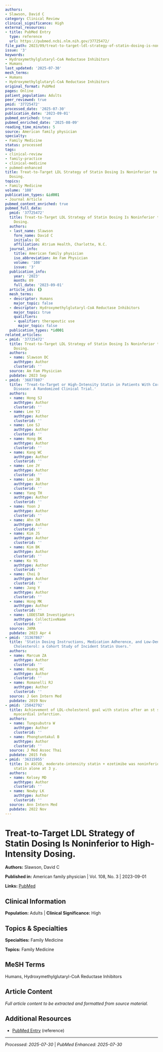 ```yaml
---
authors:
- Slawson, David C
category: Clinical Review
clinical_significance: High
external_resources:
- title: PubMed Entry
  type: reference
  url: https://pubmed.ncbi.nlm.nih.gov/37725472/
file_path: 2023/09/treat-to-target-ldl-strategy-of-statin-dosing-is-noninferior.md
issue: '3'
keywords:
- Hydroxymethylglutaryl-CoA Reductase Inhibitors
- Humans
last_updated: '2025-07-30'
mesh_terms:
- Humans
- Hydroxymethylglutaryl-CoA Reductase Inhibitors
original_format: PubMed
pages: Online
patient_population: Adults
peer_reviewed: true
pmid: '37725472'
processed_date: '2025-07-30'
publication_date: '2023-09-01'
pubmed_enriched: true
pubmed_enriched_date: '2025-08-09'
reading_time_minutes: 5
source: American family physician
specialty:
- Family Medicine
status: processed
tags:
- clinical-review
- family-practice
- clinical-medicine
- pubmed-enhanced
title: Treat-to-Target LDL Strategy of Statin Dosing Is Noninferior to High-Intensity
  Dosing.
topics:
- Family Medicine
volume: '108'
publication_types: &id001
- Journal Article
pubmed_content_enriched: true
pubmed_full_data:
  pmid: '37725472'
  title: Treat-to-Target LDL Strategy of Statin Dosing Is Noninferior to High-Intensity
    Dosing.
  authors:
  - last_name: Slawson
    fore_name: David C
    initials: DC
    affiliation: Atrium Health, Charlotte, N.C.
  journal_info:
    title: American family physician
    iso_abbreviation: Am Fam Physician
    volume: '108'
    issue: '3'
  publication_info:
    year: '2023'
    month: 09
    full_date: '2023-09-01'
  article_ids: {}
  mesh_terms:
  - descriptor: Humans
    major_topic: false
  - descriptor: Hydroxymethylglutaryl-CoA Reductase Inhibitors
    major_topic: true
    qualifiers:
    - qualifier: therapeutic use
      major_topic: false
  publication_types: *id001
related_articles:
- pmid: '37725472'
  title: Treat-to-Target LDL Strategy of Statin Dosing Is Noninferior to High-Intensity
    Dosing.
  authors:
  - name: Slawson DC
    authtype: Author
    clusterid: ''
  source: Am Fam Physician
  pubdate: 2023 Sep
- pmid: '36877807'
  title: 'Treat-to-Target or High-Intensity Statin in Patients With Coronary Artery
    Disease: A Randomized Clinical Trial.'
  authors:
  - name: Hong SJ
    authtype: Author
    clusterid: ''
  - name: Lee YJ
    authtype: Author
    clusterid: ''
  - name: Lee SJ
    authtype: Author
    clusterid: ''
  - name: Hong BK
    authtype: Author
    clusterid: ''
  - name: Kang WC
    authtype: Author
    clusterid: ''
  - name: Lee JY
    authtype: Author
    clusterid: ''
  - name: Lee JB
    authtype: Author
    clusterid: ''
  - name: Yang TH
    authtype: Author
    clusterid: ''
  - name: Yoon J
    authtype: Author
    clusterid: ''
  - name: Ahn CM
    authtype: Author
    clusterid: ''
  - name: Kim JS
    authtype: Author
    clusterid: ''
  - name: Kim BK
    authtype: Author
    clusterid: ''
  - name: Ko YG
    authtype: Author
    clusterid: ''
  - name: Choi D
    authtype: Author
    clusterid: ''
  - name: Jang Y
    authtype: Author
    clusterid: ''
  - name: Hong MK
    authtype: Author
    clusterid: ''
  - name: LODESTAR Investigators
    authtype: CollectiveName
    clusterid: ''
  source: JAMA
  pubdate: 2023 Apr 4
- pmid: '31367867'
  title: 'Statin Dosing Instructions, Medication Adherence, and Low-Density Lipoprotein
    Cholesterol: a Cohort Study of Incident Statin Users.'
  authors:
  - name: Marcum ZA
    authtype: Author
    clusterid: ''
  - name: Huang HC
    authtype: Author
    clusterid: ''
  - name: Romanelli RJ
    authtype: Author
    clusterid: ''
  source: J Gen Intern Med
  pubdate: 2019 Nov
- pmid: '25842792'
  title: Achievement of LDL-cholesterol goal with statins after an st segment elevation
    myocardial infarction.
  authors:
  - name: Tungsubutra W
    authtype: Author
    clusterid: ''
  - name: Phongtuntakul B
    authtype: Author
    clusterid: ''
  source: J Med Assoc Thai
  pubdate: 2015 Feb
- pmid: '36315955'
  title: In ASCVD, moderate-intensity statin + ezetimibe was noninferior to high-intensity
    statin alone at 3 y.
  authors:
  - name: Kelsey MD
    authtype: Author
    clusterid: ''
  - name: Newby LK
    authtype: Author
    clusterid: ''
  source: Ann Intern Med
  pubdate: 2022 Nov
---
```


# Treat-to-Target LDL Strategy of Statin Dosing Is Noninferior to High-Intensity Dosing.

**Authors:** Slawson, David C

**Published in:** American family physician | Vol. 108, No. 3 | 2023-09-01

**Links:** [PubMed](https://pubmed.ncbi.nlm.nih.gov/37725472/)

## Clinical Information

**Population:** Adults | **Clinical Significance:** High

## Topics & Specialties

**Specialties:** Family Medicine

**Topics:** Family Medicine

## MeSH Terms

Humans, Hydroxymethylglutaryl-CoA Reductase Inhibitors

## Article Content

*Full article content to be extracted and formatted from source material.*

## Additional Resources

- [PubMed Entry](https://pubmed.ncbi.nlm.nih.gov/37725472/) (reference)

---

*Processed: 2025-07-30* | *PubMed Enhanced: 2025-07-30*
